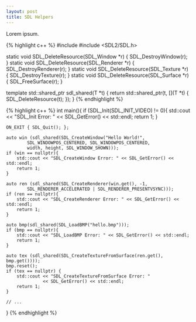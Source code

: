 ```yaml
---
layout: post
title: SDL Helpers
---
```


Lorem ipsum.

{% highlight c++ %}
#include <memory>
#include <SDL2/SDL.h>

static void SDL_DeleteResource(SDL_Window   *r) { SDL_DestroyWindow(r); }
static void SDL_DeleteResource(SDL_Renderer *r) { SDL_DestroyRenderer(r); }
static void SDL_DeleteResource(SDL_Texture  *r) { SDL_DestroyTexture(r); }
static void SDL_DeleteResource(SDL_Surface  *r) { SDL_FreeSurface(r); }

template <typename T>
std::shared_ptr<T> sdl_shared(T *t) {
    return std::shared_ptr<T>(t, [](T *t) { SDL_DeleteResource(t); });
}
{% endhighlight %}


{% highlight c++ %}
int main(){
    if (SDL_Init(SDL_INIT_VIDEO) != 0){
        std::cout << "SDL_Init Error: " << SDL_GetError() << std::endl;
        return 1;
    }

    ON_EXIT { SDL_Quit(); };

    auto win (sdl_shared(SDL_CreateWindow("Hello World!",
            SDL_WINDOWPOS_CENTERED, SDL_WINDOWPOS_CENTERED,
            width, height, SDL_WINDOW_SHOWN)));
    if (win == nullptr){
        std::cout << "SDL_CreateWindow Error: " << SDL_GetError() << std::endl;
        return 1;
    }

    auto ren (sdl_shared(SDL_CreateRenderer(win.get(), -1,
            SDL_RENDERER_ACCELERATED | SDL_RENDERER_PRESENTVSYNC)));
    if (ren == nullptr){
        std::cout << "SDL_CreateRenderer Error: " << SDL_GetError() << std::endl;
        return 1;
    }

    auto bmp(sdl_shared(SDL_LoadBMP("hello.bmp")));
    if (bmp == nullptr){
        std::cout << "SDL_LoadBMP Error: " << SDL_GetError() << std::endl;
        return 1;
    }

    auto tex (sdl_shared(SDL_CreateTextureFromSurface(ren.get(), bmp.get())));
    bmp.reset();
    if (tex == nullptr) {
        std::cout << "SDL_CreateTextureFromSurface Error: "
                  << SDL_GetError() << std::endl;
        return 1;
    }

    // ...
}
{% endhighlight %}

